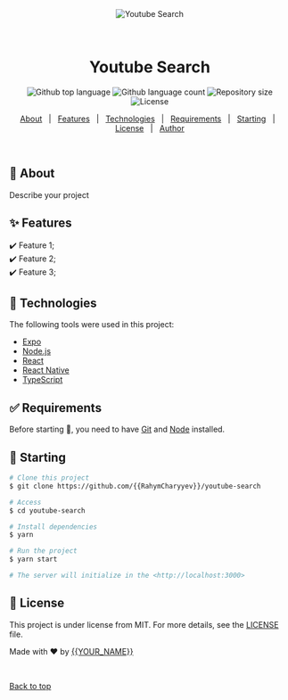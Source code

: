 <div align="center" id="top"> 
  <img src="./.github/app.gif" alt="Youtube Search" />

&#xa0;

  <!-- <a href="https://youtubesearch.netlify.app">Demo</a> -->
</div>

<h1 align="center">Youtube Search</h1>

<p align="center">
  <img alt="Github top language" src="https://img.shields.io/github/languages/top/{{RahymCharyyev}}/youtube-search?color=56BEB8">

  <img alt="Github language count" src="https://img.shields.io/github/languages/count/{{RahymCharyyev}}/youtube-search?color=56BEB8">

  <img alt="Repository size" src="https://img.shields.io/github/repo-size/{{RahymCharyyev}}/youtube-search?color=56BEB8">

  <img alt="License" src="https://img.shields.io/github/license/{{RahymCharyyev}}/youtube-search?color=56BEB8">

  <!-- <img alt="Github issues" src="https://img.shields.io/github/issues/{{RahymCharyyev}}/youtube-search?color=56BEB8" /> -->

  <!-- <img alt="Github forks" src="https://img.shields.io/github/forks/{{RahymCharyyev}}/youtube-search?color=56BEB8" /> -->

  <!-- <img alt="Github stars" src="https://img.shields.io/github/stars/{{RahymCharyyev}}/youtube-search?color=56BEB8" /> -->
</p>

<!-- Status -->

<!-- <h4 align="center">
	🚧  Youtube Search 🚀 Under construction...  🚧
</h4>

<hr> -->

<p align="center">
  <a href="#dart-about">About</a> &#xa0; | &#xa0; 
  <a href="#sparkles-features">Features</a> &#xa0; | &#xa0;
  <a href="#rocket-technologies">Technologies</a> &#xa0; | &#xa0;
  <a href="#white_check_mark-requirements">Requirements</a> &#xa0; | &#xa0;
  <a href="#checkered_flag-starting">Starting</a> &#xa0; | &#xa0;
  <a href="#memo-license">License</a> &#xa0; | &#xa0;
  <a href="https://github.com/{{RahymCharyyev}}" target="_blank">Author</a>
</p>

<br>

## :dart: About

Describe your project

## :sparkles: Features

:heavy_check_mark: Feature 1;\
:heavy_check_mark: Feature 2;\
:heavy_check_mark: Feature 3;

## :rocket: Technologies

The following tools were used in this project:

- [Expo](https://expo.io/)
- [Node.js](https://nodejs.org/en/)
- [React](https://pt-br.reactjs.org/)
- [React Native](https://reactnative.dev/)
- [TypeScript](https://www.typescriptlang.org/)

## :white_check_mark: Requirements

Before starting :checkered_flag:, you need to have [Git](https://git-scm.com) and [Node](https://nodejs.org/en/) installed.

## :checkered_flag: Starting

```bash
# Clone this project
$ git clone https://github.com/{{RahymCharyyev}}/youtube-search

# Access
$ cd youtube-search

# Install dependencies
$ yarn

# Run the project
$ yarn start

# The server will initialize in the <http://localhost:3000>
```

## :memo: License

This project is under license from MIT. For more details, see the [LICENSE](LICENSE.md) file.

Made with :heart: by <a href="https://github.com/{{RahymCharyyev}}" target="_blank">{{YOUR_NAME}}</a>

&#xa0;

<a href="#top">Back to top</a>
